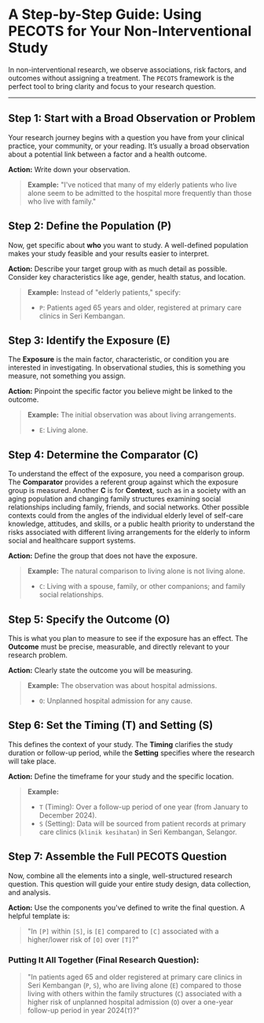 # A Step-by-Step Guide: Using PECOTS for Your Non-Interventional Study

In non-interventional research, we observe associations, risk factors, and outcomes without assigning a treatment. The `PECOTS` framework is the perfect tool to bring clarity and focus to your research question.

---

## Step 1: Start with a Broad Observation or Problem

Your research journey begins with a question you have from your clinical practice, your community, or your reading. It’s usually a broad observation about a potential link between a factor and a health outcome.

**Action:** Write down your observation.

> **Example:** "I've noticed that many of my elderly patients who live alone seem to be admitted to the hospital more frequently than those who live with family."

## Step 2: Define the Population (P)

Now, get specific about **who** you want to study. A well-defined population makes your study feasible and your results easier to interpret.

**Action:** Describe your target group with as much detail as possible. Consider key characteristics like age, gender, health status, and location.

> **Example:** Instead of "elderly patients," specify:
> * `P`: Patients aged 65 years and older, registered at primary care clinics in Seri Kembangan.

## Step 3: Identify the Exposure (E)

The **Exposure** is the main factor, characteristic, or condition you are interested in investigating. In observational studies, this is something you measure, not something you assign.

**Action:** Pinpoint the specific factor you believe might be linked to the outcome.

> **Example:** The initial observation was about living arrangements.
> * `E`: Living alone.

## Step 4: Determine the Comparator (C)

To understand the effect of the exposure, you need a comparison group. The **Comparator** provides a referent group against which the exposure group is measured. Another **C** is for **Context**, such as in a society with an aging population and changing family structures examining social relationships including family, friends, and social networks. Other possible contexts could from the angles of the individual elderly level of self-care knowledge, attitudes, and skills, or a public health priority to understand the risks associated with different living arrangements for the elderly to inform social and healthcare support systems.

**Action:** Define the group that does not have the exposure.

> **Example:** The natural comparison to living alone is not living alone.
> * `C`: Living with a spouse, family, or other companions; and family social relationships.

## Step 5: Specify the Outcome (O)

This is what you plan to measure to see if the exposure has an effect. The **Outcome** must be precise, measurable, and directly relevant to your research problem.

**Action:** Clearly state the outcome you will be measuring.

> **Example:** The observation was about hospital admissions.
> * `O`: Unplanned hospital admission for any cause.

## Step 6: Set the Timing (T) and Setting (S)

This defines the context of your study. The **Timing** clarifies the study duration or follow-up period, while the **Setting** specifies where the research will take place.

**Action:** Define the timeframe for your study and the specific location.

> **Example:**
> * `T` (Timing): Over a follow-up period of one year (from January to December 2024).
> * `S` (Setting): Data will be sourced from patient records at primary care clinics (`klinik kesihatan`) in Seri Kembangan, Selangor.

## Step 7: Assemble the Full PECOTS Question

Now, combine all the elements into a single, well-structured research question. This question will guide your entire study design, data collection, and analysis.

**Action:** Use the components you've defined to write the final question. A helpful template is:

> "In `[P]` within `[S]`, is `[E]` compared to `[C]` associated with a higher/lower risk of `[O]` over `[T]`?"

### Putting It All Together (Final Research Question):

> "In patients aged 65 and older registered at primary care clinics in Seri Kembangan (`P`, `S`), who are living alone (`E`) compared to those living with others within the family structures (`C`) associated with a higher risk of unplanned hospital admission (`O`) over a one-year follow-up period in year 2024(`T`)?"

